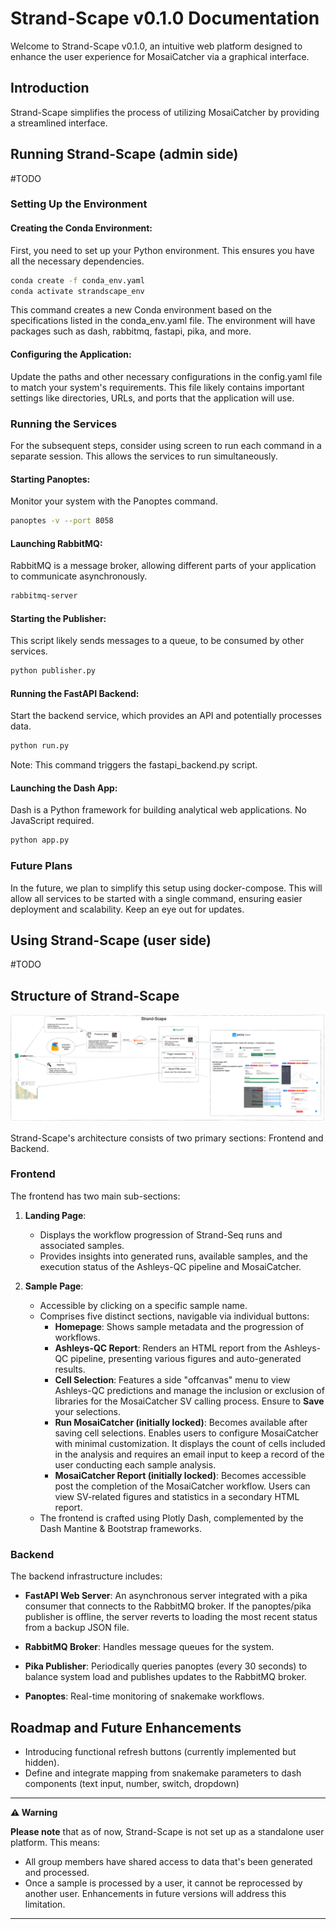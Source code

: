 
# Strand-Scape v0.1.0 Documentation

Welcome to Strand-Scape v0.1.0, an intuitive web platform designed to enhance the user experience for MosaiCatcher via a graphical interface.

## Introduction

Strand-Scape simplifies the process of utilizing MosaiCatcher by providing a streamlined interface. 


## Running Strand-Scape (admin side)

#TODO 
### Setting Up the Environment
#### Creating the Conda Environment:

First, you need to set up your Python environment. This ensures you have all the necessary dependencies.

```bash
conda create -f conda_env.yaml
conda activate strandscape_env
```

This command creates a new Conda environment based on the specifications listed in the conda_env.yaml file. The environment will have packages such as dash, rabbitmq, fastapi, pika, and more.

#### Configuring the Application:
Update the paths and other necessary configurations in the config.yaml file to match your system's requirements. This file likely contains important settings like directories, URLs, and ports that the application will use.

### Running the Services
For the subsequent steps, consider using screen to run each command in a separate session. This allows the services to run simultaneously.

#### Starting Panoptes:
Monitor your system with the Panoptes command.

```bash
panoptes -v --port 8058
```

#### Launching RabbitMQ:
RabbitMQ is a message broker, allowing different parts of your application to communicate asynchronously.

```bash
rabbitmq-server
```

#### Starting the Publisher:
This script likely sends messages to a queue, to be consumed by other services.

```bash
python publisher.py
```

#### Running the FastAPI Backend:
Start the backend service, which provides an API and potentially processes data.

```bash
python run.py
```

Note: This command triggers the fastapi_backend.py script.

#### Launching the Dash App:
Dash is a Python framework for building analytical web applications. No JavaScript required.

```bash
python app.py
```

### Future Plans
In the future, we plan to simplify this setup using docker-compose. This will allow all services to be started with a single command, ensuring easier deployment and scalability. Keep an eye out for updates.

## Using Strand-Scape (user side)

#TODO
## Structure of Strand-Scape

![Alt text](docs/image.png)

Strand-Scape's architecture consists of two primary sections: Frontend and Backend.

### Frontend

The frontend has two main sub-sections:

1. **Landing Page**: 
    - Displays the workflow progression of Strand-Seq runs and associated samples.
    - Provides insights into generated runs, available samples, and the execution status of the Ashleys-QC pipeline and MosaiCatcher.

2. **Sample Page**: 
    - Accessible by clicking on a specific sample name.
    - Comprises five distinct sections, navigable via individual buttons:
        - **Homepage**: Shows sample metadata and the progression of workflows.
        - **Ashleys-QC Report**: Renders an HTML report from the Ashleys-QC pipeline, presenting various figures and auto-generated results.
        - **Cell Selection**: Features a side "offcanvas" menu to view Ashleys-QC predictions and manage the inclusion or exclusion of libraries for the MosaiCatcher SV calling process. Ensure to **Save** your selections.
        - **Run MosaiCatcher (initially locked)**: Becomes available after saving cell selections. Enables users to configure MosaiCatcher with minimal customization. It displays the count of cells included in the analysis and requires an email input to keep a record of the user conducting each sample analysis.
        - **MosaiCatcher Report (initially locked)**: Becomes accessible post the completion of the MosaiCatcher workflow. Users can view SV-related figures and statistics in a secondary HTML report.
    - The frontend is crafted using Plotly Dash, complemented by the Dash Mantine & Bootstrap frameworks.

### Backend

The backend infrastructure includes:

- **FastAPI Web Server**: An asynchronous server integrated with a pika consumer that connects to the RabbitMQ broker. If the panoptes/pika publisher is offline, the server reverts to loading the most recent status from a backup JSON file. 
  
- **RabbitMQ Broker**: Handles message queues for the system.

- **Pika Publisher**: Periodically queries panoptes (every 30 seconds) to balance system load and publishes updates to the RabbitMQ broker.

- **Panoptes**: Real-time monitoring of snakemake workflows.

## Roadmap and Future Enhancements

- Introducing functional refresh buttons (currently implemented but hidden).
- Define and integrate mapping from snakemake parameters to dash components (text input, number, switch, dropdown) 


---

**⚠️ Warning**

**Please note** that as of now, Strand-Scape is not set up as a standalone user platform. This means:

- All group members have shared access to data that's been generated and processed.
- Once a sample is processed by a user, it cannot be reprocessed by another user. Enhancements in future versions will address this limitation.

---
